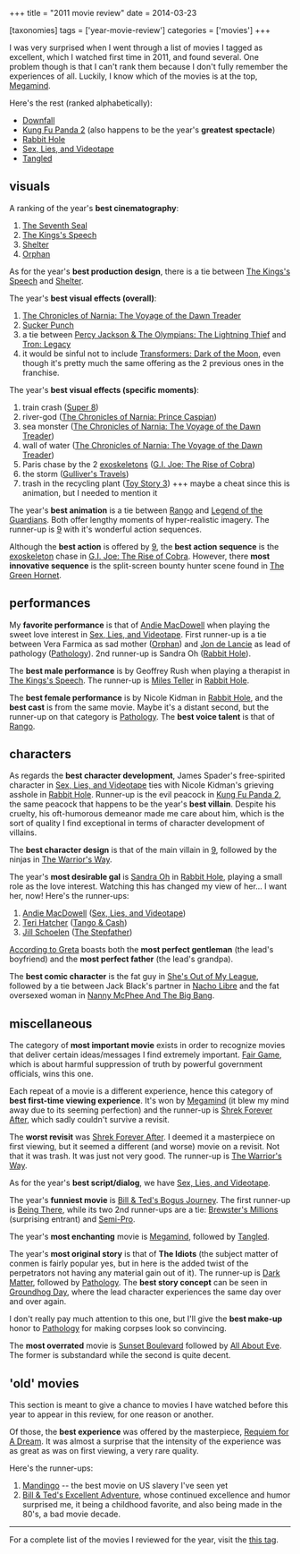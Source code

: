+++
title = "2011 movie review"
date = 2014-03-23

[taxonomies]
tags = ['year-movie-review']
categories = ['movies']
+++

I was very surprised when I went through a list of movies I tagged as
excellent, which I watched first time in 2011, and found several. One
problem though is that I can't rank them because I don't fully
remember the experiences of all. Luckily, I know which of the movies is
at the top, [Megamind].

Here's the rest (ranked alphabetically):

-   [Downfall]
-   [Kung Fu Panda 2] (also happens to be the year's **greatest
    spectacle**)
-   [Rabbit Hole]
-   [Sex, Lies, and Videotape]
-   [Tangled]

## visuals

A ranking of the year's **best cinematography**:

1.  [The Seventh Seal]
2.  [The Kings's Speech]
3.  [Shelter]
4.  [Orphan]

As for the year's **best production design**, there is a tie between
[The Kings's Speech] and [Shelter].

The year's **best visual effects (overall)**:

1.  [The Chronicles of Narnia: The Voyage of the Dawn Treader]
2.  [Sucker Punch]
3.  a tie between [Percy Jackson & The Olympians: The Lightning Thief]
    and [Tron: Legacy]
4.  it would be sinful not to include [Transformers: Dark of the Moon],
    even though it's pretty much the same offering as the 2 previous
    ones in the franchise.

The year's **best visual effects (specific moments)**:

1.  train crash ([Super 8])
2.  river-god ([The Chronicles of Narnia: Prince Caspian])
3.  sea monster ([The Chronicles of Narnia: The Voyage of the Dawn
    Treader])
4.  wall of water ([The Chronicles of Narnia: The Voyage of the Dawn
    Treader])
5.  Paris chase by the 2 [exoskeletons] ([G.I. Joe: The Rise of Cobra])
6.  the storm ([Gulliver's Travels])
7.  trash in the recycling plant ([Toy Story 3]) +++ maybe a cheat since
    this is animation, but I needed to mention it

The year's **best animation** is a tie between [Rango] and [Legend of
the Guardians]. Both offer lengthy moments of hyper-realistic imagery.
The runner-up is [9] with it's wonderful action sequences.

Although the **best action** is offered by [9], the **best action
sequence** is the [exoskeleton][exoskeletons] chase in [G.I. Joe: The
Rise of Cobra]. However, there **most innovative sequence** is the
split-screen bounty hunter scene found in [The Green Hornet].

## performances

My **favorite performance** is that of [Andie MacDowell] when playing
the sweet love interest in [Sex, Lies, and Videotape]. First runner-up
is a tie between Vera Farmica as sad mother ([Orphan]) and [Jon de
Lancie] as lead of pathology ([Pathology]). 2nd runner-up is Sandra Oh
([Rabbit Hole]).

The **best male performance** is by Geoffrey Rush when playing a
therapist in [The Kings's Speech].
The runner-up is [Miles Teller] in [Rabbit Hole].

The **best female performance** is by Nicole Kidman in [Rabbit Hole],
and the **best cast** is from the same movie. Maybe it's a distant
second, but the runner-up on that category is [Pathology]. The **best
voice talent** is that of [Rango].

## characters

As regards the **best character development**, James Spader's
free-spirited character in [Sex, Lies, and Videotape] ties with Nicole
Kidman's grieving asshole in [Rabbit Hole]. Runner-up is the evil
peacock in [Kung Fu Panda 2], the same peacock that happens to be the
year's **best villain**. Despite his cruelty, his oft-humorous demeanor
made me care about him, which is the sort of quality I find exceptional
in terms of character development of villains.

The **best character design** is that of the main villain in [9],
followed by the ninjas in [The Warrior's Way].

The year's **most desirable gal** is [Sandra Oh] in [Rabbit Hole],
playing a small role as the love interest. Watching this has changed my
view of her... I want her, now! Here's the runner-ups:

1.  [Andie MacDowell] ([Sex, Lies, and Videotape])
2.  [Teri Hatcher] ([Tango & Cash])
3.  [Jill Schoelen] ([The Stepfather])

[According to Greta] boasts both the **most perfect gentleman** (the
lead's boyfriend) and the **most perfect father** (the lead's
grandpa).

The **best comic character** is the fat guy in [She's Out of My
League], followed by a tie between Jack Black's partner in [Nacho
Libre] and the fat oversexed woman in [Nanny McPhee And The Big Bang].

## miscellaneous

The category of **most important movie** exists in order to recognize
movies that deliver certain ideas/messages I find extremely important.
[Fair Game],
which is about harmful suppression of truth by powerful government officials,
wins this one.

Each repeat of a movie is a different experience, hence this category of
**best first-time viewing experience**. It's won by [Megamind] (it blew
my mind away due to its seeming perfection) and the runner-up is [Shrek
Forever After], which sadly couldn't survive a revisit.

The **worst revisit** was [Shrek Forever After]. I deemed it a
masterpiece on first viewing, but it seemed a different (and worse)
movie on a revisit. Not that it was trash. It was just not very good.
The runner-up is [The Warrior's Way].

As for the year's **best script/dialog**, we have [Sex, Lies, and Videotape].

The year's **funniest movie** is [Bill & Ted's Bogus Journey]. The
first runner-up is [Being There], while its two 2nd runner-ups are a
tie: [Brewster's Millions] (surprising entrant) and [Semi-Pro].

The year's **most enchanting** movie is [Megamind], followed by
[Tangled].

The year's **most original story** is that of **The Idiots** (the
subject matter of conmen is fairly popular yes, but in here is the added
twist of the perpetrators not having any material gain out of it). The
runner-up is [Dark Matter], followed by [Pathology]. The **best story
concept** can be seen in [Groundhog Day], where the lead character
experiences the same day over and over again.

I don't really pay much attention to this one, but I'll give the
**best make-up** honor to [Pathology] for making corpses look so
convincing.

The **most overrated** movie is [Sunset Boulevard] followed by [All
About Eve]. The former is substandard while the second is quite decent.

## 'old' movies

This section is meant to give a chance to movies I have watched before
this year to appear in this review, for one reason or another.

Of those, the **best experience** was offered by the masterpiece,
[Requiem for A Dream]. It was almost a surprise that the intensity of
the experience was as great as was on first viewing, a very rare
quality.

Here's the runner-ups:

1.  [Mandingo] -- the best movie on US slavery I've seen yet
3.  [Bill & Ted's Excellent Adventure], whose continued excellence and
    humor surprised me, it being a childhood favorite, and also being
    made in the 80's, a bad movie decade.

---

For a complete list of the movies I reviewed for the year, visit the
[this tag].

[Megamind]: @/megamind-2010.md
[Crimson Gold]: @/crimson-gold-2003.md
[Downfall]: @/downfall-2004.md
[Kung Fu Panda 2]: @/kung-fu-panda-2-2011.md
[Rabbit Hole]: @/rabbit-hole-2010.md
[Sex, Lies, and Videotape]: @/sex-lies-and-videotape-1989.md
[Tangled]: @/tangled-2010.md
[The Seventh Seal]: @/the-seventh-seal-1957.md
[The Kings's Speech]: @/the-king-s-speech-2010.md
[Shelter]: @/shelter-2010.md
[Orphan]: @/orphan-2009.md
[The Chronicles of Narnia: The Voyage of the Dawn Treader]: @/the-chronicles-of-narnia-the-voyage-of-the-dawn-treader-2010.md
[Sucker Punch]: @/sucker-punch-2011.md
[Percy Jackson & The Olympians: The Lightning Thief]: @/percy-jackson-the-olympians-the-lightning-thief-2010.md
[Tron: Legacy]: @/tron-legacy-2010.md
[Transformers: Dark of the Moon]: @/transformers-dark-of-the-moon-2011.md
[Super 8]: @/super-8-2011.md
[The Chronicles of Narnia: Prince Caspian]: @/the-chronicles-of-narnia-prince-caspian-2008.md
[exoskeletons]: http://en.wikipedia.org/wiki/Powered_exoskeleton
[G.I. Joe: The Rise of Cobra]: @/g-i-joe-the-rise-of-cobra-2009.md
[Gulliver's Travels]: @/gulliver-s-travels-2010.md
[Toy Story 3]: @/toy-story-3-2010.md
[Rango]: @/rango-2011.md
[Legend of the Guardians]: @/legend-of-the-guardians-the-owls-of-ga-hoole-2010.md
[9]: @/9-2009.md
[The Green Hornet]: @/the-green-hornet-2011.md
[Andie MacDowell]: http://en.wikipedia.org/wiki/Andie_MacDowell
[Jon de Lancie]: http://en.wikipedia.org/wiki/John_de_Lancie
[Pathology]: @/pathology-2008.md
[Miles Teller]: http://en.wikipedia.org/wiki/Miles_Teller
[Lennie James]: http://en.wikipedia.org/wiki/Lennie_James
[Get Him to the Greek]: @/get-him-to-the-greek-2010.md
[The Warrior's Way]: @/the-warrior-s-way-2010.md
[Sandra Oh]: http://en.wikipedia.org/wiki/Sandra_Oh
[Teri Hatcher]: http://en.wikipedia.org/wiki/Teri_Hatcher
[Tango & Cash]: @/tango-cash-1989.md
[Jill Schoelen]: http://en.wikipedia.org/wiki/Jill_Schoelen
[The Stepfather]: @/the-stepfather-1987.md
[According to Greta]: @/according-to-greta-2009.md
[She's Out of My League]: @/she-s-out-of-my-league-2010.md
[Nacho Libre]: @/nacho-libre-2006.md
[Nanny McPhee And The Big Bang]: @/nanny-mcphee-and-the-big-bang-2010.md
[Fair Game]: @/fair-game.md
[Shrek Forever After]: @/shrek-forever-after-2010.md
[Bill & Ted's Bogus Journey]: @/bill-ted-s-bogus-journey-1991.md
[Being There]: @/being-there-1979.md
[Brewster's Millions]: @/brewster-s-millions-1985.md
[Semi-Pro]: @/semi-pro-2008.md
[Dark Matter]: @/dark-matter-2007.md
[Groundhog Day]: @/groundhog-day-1993.md
[Sunset Boulevard]: @/sunset-boulevard-1950.md
[All About Eve]: @/all-about-eve-1950.md
[Requiem for A Dream]: @/requiem-for-a-dream-2000.md
[Mandingo]: @/mandingo-1975.md
[The Bourne Supremacy]: @/the-bourne-supremacy-2004.md
[Bill & Ted's Excellent Adventure]: @/bill-ted-s-excellent-adventure-1989.md
[this tag]: http://tshepang.github.io/tags/2011-movie
